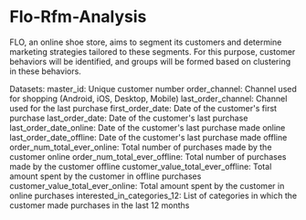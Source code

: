 # Flo-Rfm-Analysis

FLO, an online shoe store, aims to segment its customers and determine marketing strategies tailored to these segments. For this purpose, customer behaviors will be identified, and groups will be formed based on clustering in these behaviors.

Datasets:
master_id: Unique customer number
order_channel: Channel used for shopping (Android, iOS, Desktop, Mobile)
last_order_channel: Channel used for the last purchase
first_order_date: Date of the customer's first purchase
last_order_date: Date of the customer's last purchase
last_order_date_online: Date of the customer's last purchase made online
last_order_date_offline: Date of the customer's last purchase made offline
order_num_total_ever_online: Total number of purchases made by the customer online
order_num_total_ever_offline: Total number of purchases made by the customer offline
customer_value_total_ever_offline: Total amount spent by the customer in offline purchases
customer_value_total_ever_online: Total amount spent by the customer in online purchases
interested_in_categories_12: List of categories in which the customer made purchases in the last 12 months

